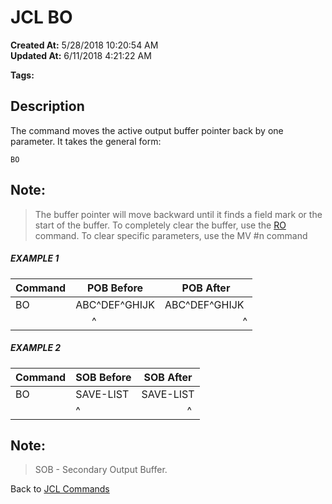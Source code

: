 # JCL BO

**Created At:** 5/28/2018 10:20:54 AM  
**Updated At:** 6/11/2018 4:21:22 AM  

**Tags:**
<badge text='pointer' vertical='middle' />
<badge text='buffer' vertical='middle' />
<badge text='jcl' vertical='middle' />

## Description 

The command moves the active output buffer pointer back by one parameter. It takes the general form:

```
BO
```



## Note: 


> The buffer pointer will move backward until it finds a field mark or the start of the buffer. To completely clear the buffer, use the [RO](318737-jcl-ro) command. To clear specific parameters, use the MV #n command






##### EXAMPLE 1


| Command<br> | POB Before<br> | POB After<br> |
| --- | --- | --- |
| BO<br> | ABC^DEF^GHIJK<br> | ABC^DEF^GHIJK<br> |
| <br> |       ^<br> |                              ^<br> |




##### EXAMPLE 2


| Command<br> | SOB Before<br> | SOB After<br> |
| --- | --- | --- |
| BO<br> | SAVE-LIST<br> | SAVE-LIST<br> |
| <br> | ^<br> |                  ^<br> |


## Note: 


> SOB - Secondary Output Buffer.




Back to [JCL Commands](jcl-commands)
